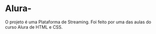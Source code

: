 # Alura-
O projeto é uma Plataforma de Streaming. Foi feito por uma das aulas do curso Alura de HTML e CSS.
